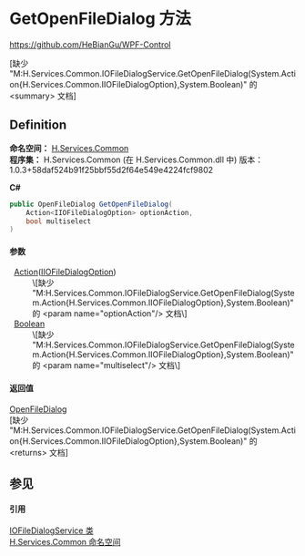 # GetOpenFileDialog 方法
https://github.com/HeBianGu/WPF-Control

\[缺少 "M:H.Services.Common.IOFileDialogService.GetOpenFileDialog(System.Action{H.Services.Common.IIOFileDialogOption},System.Boolean)" 的 &lt;summary&gt; 文档\]



## Definition
**命名空间：** <a href="b9cdd84f-6623-a51a-f53b-465103ced202">H.Services.Common</a>  
**程序集：** H.Services.Common (在 H.Services.Common.dll 中) 版本：1.0.3+58daf524b91f25bbf55d2f64e549e4224fcf9802

**C#**
``` C#
public OpenFileDialog GetOpenFileDialog(
	Action<IIOFileDialogOption> optionAction,
	bool multiselect
)
```



#### 参数
<dl><dt>  <a href="https://learn.microsoft.com/dotnet/api/system.action-1" target="_blank" rel="noopener noreferrer">Action</a>(<a href="dbba0ef6-7464-9818-c02e-72d0ea3a9446">IIOFileDialogOption</a>)</dt><dd>\[缺少 "M:H.Services.Common.IOFileDialogService.GetOpenFileDialog(System.Action{H.Services.Common.IIOFileDialogOption},System.Boolean)" 的 &lt;param name="optionAction"/&gt; 文档\]</dd><dt>  <a href="https://learn.microsoft.com/dotnet/api/system.boolean" target="_blank" rel="noopener noreferrer">Boolean</a></dt><dd>\[缺少 "M:H.Services.Common.IOFileDialogService.GetOpenFileDialog(System.Action{H.Services.Common.IIOFileDialogOption},System.Boolean)" 的 &lt;param name="multiselect"/&gt; 文档\]</dd></dl>

#### 返回值
<a href="https://learn.microsoft.com/dotnet/api/microsoft.win32.openfiledialog" target="_blank" rel="noopener noreferrer">OpenFileDialog</a>  
\[缺少 "M:H.Services.Common.IOFileDialogService.GetOpenFileDialog(System.Action{H.Services.Common.IIOFileDialogOption},System.Boolean)" 的 &lt;returns&gt; 文档\]

## 参见


#### 引用
<a href="6a9da705-997c-cb5b-b7eb-0208f8105fdf">IOFileDialogService 类</a>  
<a href="b9cdd84f-6623-a51a-f53b-465103ced202">H.Services.Common 命名空间</a>  
